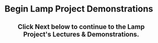 # Begin Lamp Project Demonstrations

<h2 style="text-align: center;">Click Next below to continue to the Lamp Project's Lectures &amp; Demonstrations.</h2>